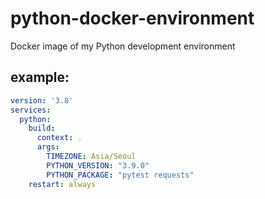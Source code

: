 # python-docker-environment
Docker image of my Python development environment

## example:
```yaml
version: '3.8'
services:
  python:
    build:
      context: .
      args:
        TIMEZONE: Asia/Seoul
        PYTHON_VERSION: "3.9.0"
        PYTHON_PACKAGE: "pytest requests"
    restart: always
```